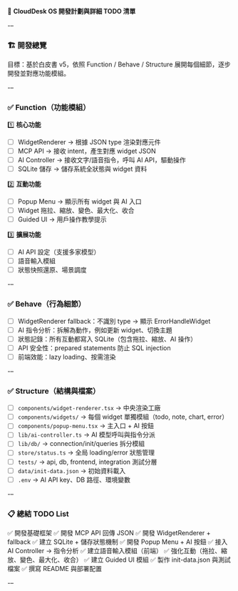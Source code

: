 📘 **CloudDesk OS 開發計劃與詳細 TODO 清單**

-–

### 🏗️ 開發總覽
目標：基於白皮書 v5，依照 Function / Behave / Structure 展開每個細節，逐步開發並對應功能模組。

-–

### ✅ Function（功能模組）

1️⃣ **核心功能**
- [ ] WidgetRenderer → 根據 JSON type 渲染對應元件
- [ ] MCP API → 接收 intent，產生對應 widget JSON
- [ ] AI Controller → 接收文字/語音指令，呼叫 AI API，驅動操作
- [ ] SQLite 儲存 → 儲存系統全狀態與 widget 資料

2️⃣ **互動功能**
- [ ] Popup Menu → 顯示所有 widget 與 AI 入口
- [ ] Widget 拖拉、縮放、變色、最大化、收合
- [ ] Guided UI → 用戶操作教學提示

3️⃣ **擴展功能**
- [ ] AI API 設定（支援多家模型）
- [ ] 語音輸入模組
- [ ] 狀態快照還原、場景調度

-–

### ✅ Behave（行為細節）

- [ ] WidgetRenderer fallback：不識別 type → 顯示 ErrorHandleWidget
- [ ] AI 指令分析：拆解為動作，例如更新 widget、切換主題
- [ ] 狀態記錄：所有互動都寫入 SQLite（包含拖拉、縮放、AI 操作）
- [ ] API 安全性：prepared statements 防止 SQL injection
- [ ] 前端效能：lazy loading、按需渲染

-–

### ✅ Structure（結構與檔案）

- [ ] `components/widget-renderer.tsx` → 中央渲染工廠
- [ ] `components/widgets/` → 每個 widget 單獨模組（todo, note, chart, error）
- [ ] `components/popup-menu.tsx` → 主入口 + AI 按鈕
- [ ] `lib/ai-controller.ts` → AI 模型呼叫與指令分派
- [ ] `lib/db/` → connection/init/queries 拆分模組
- [ ] `store/status.ts` → 全局 loading/error 狀態管理
- [ ] `tests/` → api, db, frontend, integration 測試分層
- [ ] `data/init-data.json` → 初始資料載入
- [ ] `.env` → AI API key、DB 路徑、環境變數

-–

### 📋 總結 TODO List

✅ 開發基礎框架
✅ 開發 MCP API 回傳 JSON
✅ 開發 WidgetRenderer + fallback
✅ 建立 SQLite + 儲存狀態機制
✅ 開發 Popup Menu + AI 按鈕
✅ 接入 AI Controller → 指令分析
✅ 建立語音輸入模組（前端）
✅ 強化互動（拖拉、縮放、變色、最大化、收合）
✅ 建立 Guided UI 模組
✅ 製作 init-data.json 與測試檔案
✅ 撰寫 README 與部署配置

-–
